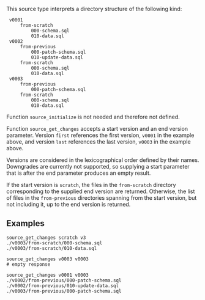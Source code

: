 This source type interprets a directory structure of the following kind:

     v0001
         from-scratch
             000-schema.sql
             010-data.sql
     v0002
         from-previous
             000-patch-schema.sql
             010-update-data.sql
         from-scratch
             000-schema.sql
             010-data.sql
     v0003
         from-previous
             000-patch-schema.sql
         from-scratch
             000-schema.sql
             010-data.sql

Function `source_initialize` is not needed and therefore not defined.

Function `source_get_changes` accepts a start version and an end version parameter. Version `first`
references the first version, `v0001` in the example above, and version `last` references the last version,
`v0003` in the example above.

Versions are considered in the lexicographical order defined by their names. Downgrades are currently not supported,
so supplying a start parameter that is after the end parameter produces an empty result.

If the start version is `scratch`, the files in the `from-scratch` directory corresponding to the supplied end version
are returned. Otherwise, the list of files in the `from-previous` directories spanning from the start version, but not
including it, up to the end version is returned.

Examples
--------

    source_get_changes scratch v3
    ./v0003/from-scratch/000-schema.sql
    ./v0003/from-scratch/010-data.sql

    source_get_changes v0003 v0003
    # empty response

    source_get_changes v0001 v0003
    ./v0002/from-previous/000-patch-schema.sql
    ./v0002/from-previous/010-update-data.sql
    ./v0003/from-previous/000-patch-schema.sql

